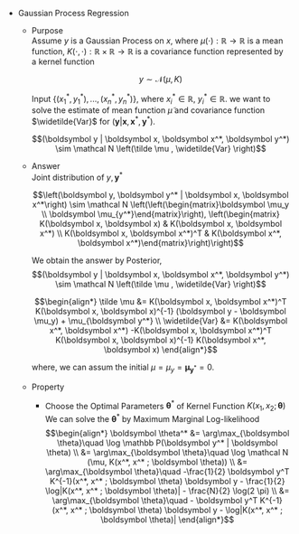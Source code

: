 * Gaussian Process Regression  
  - Purpose  
    Assume $y$ is a Gaussian Process on $x$, where $\mu(\cdot): \mathbb R \to \mathbb R$ is a mean function, $K(\cdot, \cdot): \mathbb R \times \mathbb R \to \mathbb R$ is a covariance function represented by a kernel function

    $$y \sim \mathcal N (\mu, K)$$

    Input $\{(x_1^*, y_1^*), ..., (x_n^*, y_n^*)\}$, where $x_i^* \in \mathbb R$, $y_i^* \in \mathbb R$. we want to solve the estimate of mean function $\tilde \mu$ and covariance function $\widetilde{Var}$ for $(\boldsymbol y | \boldsymbol x, \boldsymbol x^*, \boldsymbol y^*)$.

    $$(\boldsymbol y | \boldsymbol x, \boldsymbol x^*, \boldsymbol y^*) \sim \mathcal N \left(\tilde \mu ,  \widetilde{Var} \right)$$

  - Answer  
    Joint distribution of $y, \boldsymbol y^*$

    $$\left(\boldsymbol y, \boldsymbol y^* | \boldsymbol x, \boldsymbol x^*\right) \sim \mathcal N \left(\left(\begin{matrix}\boldsymbol \mu_y \\ \boldsymbol \mu_{y^*}\end{matrix}\right), \left(\begin{matrix} K(\boldsymbol x, \boldsymbol x) & K(\boldsymbol x, \boldsymbol x^*) \\ K(\boldsymbol x, \boldsymbol x^*)^T & K(\boldsymbol x^*, \boldsymbol x^*)\end{matrix}\right)\right)$$

    We obtain the answer by Posterior,   
    $$(\boldsymbol y | \boldsymbol x, \boldsymbol x^*, \boldsymbol y^*) \sim \mathcal N \left(\tilde \mu ,  \widetilde{Var} \right)$$

    $$\begin{align*}
      \tilde \mu &= K(\boldsymbol x, \boldsymbol x^*)^T K(\boldsymbol x, \boldsymbol x)^{-1} (\boldsymbol y - \boldsymbol \mu_y) + \mu_{\boldsymbol y^*}  \\
      \widetilde{Var} &= K(\boldsymbol x^*, \boldsymbol x^*) -K(\boldsymbol x, \boldsymbol x^*)^T K(\boldsymbol x, \boldsymbol x)^{-1} K(\boldsymbol x^*, \boldsymbol x)
    \end{align*}$$

    where, we can assum the initial $\mu = \mu_y = \boldsymbol \mu_{\boldsymbol y^*} = 0$.

  - Property
    - Choose the Optimal Parameters $\boldsymbol \theta^*$ of Kernel Function $K(x_1, x_2; \boldsymbol \theta)$  
      We can solve the $\boldsymbol \theta^*$ by Maximum Marginal Log-likelihood
      $$\begin{align*}
      \boldsymbol \theta^* &= \arg\max_{\boldsymbol \theta}\quad \log \mathbb P(\boldsymbol y^* | \boldsymbol \theta)  \\
      &= \arg\max_{\boldsymbol \theta}\quad \log \mathcal N (\mu, K(x^*, x^* ; \boldsymbol \theta))  \\
      &= \arg\max_{\boldsymbol \theta}\quad -\frac{1}{2} \boldsymbol y^T K^{-1}(x^*, x^* ; \boldsymbol \theta) \boldsymbol y - \frac{1}{2} \log|K(x^*, x^* ; \boldsymbol \theta)| - \frac{N}{2} \log(2 \pi)  \\
      &= \arg\max_{\boldsymbol \theta}\quad - \boldsymbol y^T K^{-1}(x^*, x^* ; \boldsymbol \theta) \boldsymbol y - \log|K(x^*, x^* ; \boldsymbol \theta)|
      \end{align*}$$





